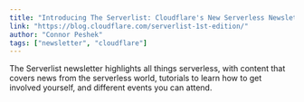 ```yaml
---
title: "Introducing The Serverlist: Cloudflare's New Serverless Newsletter"
link: "https://blog.cloudflare.com/serverlist-1st-edition/"
author: "Connor Peshek"
tags: ["newsletter", "cloudflare"]
---
```


The Serverlist newsletter highlights all things serverless, with content that covers news from the serverless world, tutorials to learn how to get involved yourself, and different events you can attend.
